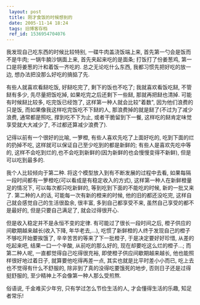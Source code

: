 ```yaml
---
 layout: post
 title: 刚才食饭的时候想到的
 date: 2005-11-14 18:24
 tags: 旧博客存档
 ref_id: 1536954704076
---
```

我发现自己吃东西的时候比较特别, 一碟牛肉盖浇饭端上来, 首先第一勺会是饭而不是牛肉; 一锅牛腩沙锅面上来, 首先夹起来吃的是面条; 打饭打了份姜葱鸡,
第一口是将姜葱的汁和着饭一齐吃的. 总之无论吃什么东西, 我都习惯先把好吃的放一边, 想办法把没那么好吃的搞掂了先.



有些人就喜欢看餸吃饭, 好餸吃完了, 剩下的饭也不吃了; 我就喜欢看饭吃餸, 不管餸有多少, 先尽量把饭吃掉, 如果吃完之后还剩下一些餸,
那就再把餸也清掉. 可能有时候餸比较多, 吃完饭已经饱了, 这样第一种人就会比较"着数", 因为他们浪费的只是饭, 而如果像我这样吃完饭吃不下餸的人,
那浪费掉的就是餸了(不过为了减少浪费, 通常都是照吃, 撑到吃不下为止, 或者干脆留到下一餐, 这样吃的餸肯定味觉享受就大大减少了,
不过都还算减少浪费了).



记得以前有一个很好的比喻, 一箩橙, 有些人喜欢先吃了上面好吃的, 吃到下面的烂的扔掉不吃, 这样就可以保证自己至少吃到的都是新鲜的;
有些人是喜欢先吃中等的, 这样不会吃到烂的,也不会吃到新鲜的(因为新鲜的也会慢慢变得不新鲜), 但是可以吃到最多的.



我个人比较倾向于第二种. 将这个模型放入到有不断发展的过程中去看, 如果每隔一段时间都有一箩橙吃(可以看成是有稳定收入的方式),
这样第一种人在新鲜橙量足的情况下, 可以每次都只吃新鲜的, 等到吃到下面的不能吃的时候, 新的一批又来了. 第二种的人的话, 可能每一次有新的橙来的时候,
他的旧的都还没吃完, 这样自己就会感觉自己的生活很盈余, 很丰富, 多到自己都享受不来, 虽然自己享受的都不是最好的, 但是只要自己满足了,
就会过得很开心.



但是收入稳定并不是永恒不变的定律. 有可能过了很长一段时间之后, 橙子供应的间歇期越来越长(收入下降, 年华老去,...),
吃惯了新鲜橙的人终于发现自己的橙子不够吃开始要挨饿了, 辛辛苦苦的等来了下一批橙子, 于是决定要好好珍惜, 从差的吃起来吧, 结果一口一个辛酸,
从前吃的那么好的, 现在却要吃这么烂的橙子...; 而第二种人呢, 一直都觉得自己吃得很充裕, 即使橙子供应间歇期越来越长, 他也能照样很好地过着日子,
就算要他吃得再差一点, 其实也就是比平时差小小而已, 吃上去也不觉得有什么不舒服的, 除非到了真的没得吃要饿死的地步, 否则日子还是过得挺舒服的,
至少精神上不会像第一种人那么受煎熬.



俗语说, 千金难买少年穷, 只有学过怎么节俭生活的人, 才会懂得生活的乐趣, 知足者常乐!



